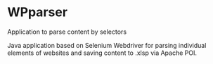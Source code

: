 # WPparser
Application to parse content by selectors 

Java application based on Selenium Webdriver 
for parsing individual elements of websites 
and saving content to .xlsp via Apache POI.
